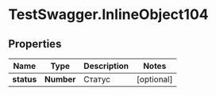 # TestSwagger.InlineObject104

## Properties

Name | Type | Description | Notes
------------ | ------------- | ------------- | -------------
**status** | **Number** | Статус | [optional] 


